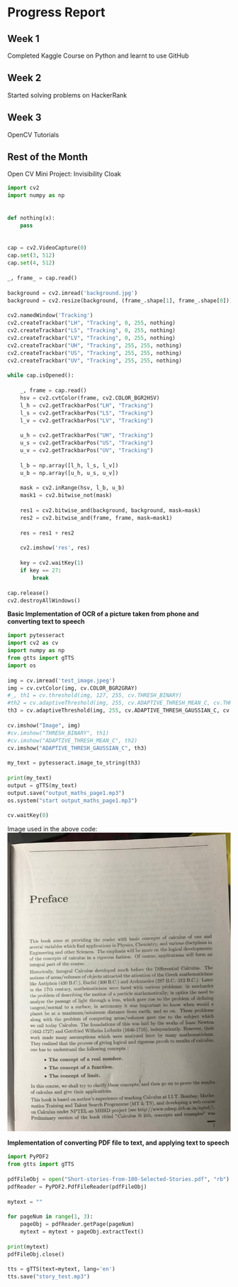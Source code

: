 # Progress Report
## Week 1
Completed Kaggle Course on Python and learnt to use GitHub

## Week 2
Started solving problems on HackerRank

## Week 3
OpenCV Tutorials
## Rest of the Month
Open CV Mini Project: Invisibility Cloak
```python
import cv2
import numpy as np


def nothing(x):
    pass


cap = cv2.VideoCapture(0)
cap.set(3, 512)
cap.set(4, 512)

_, frame_ = cap.read()

background = cv2.imread('background.jpg')
background = cv2.resize(background, (frame_.shape[1], frame_.shape[0]))

cv2.namedWindow('Tracking')
cv2.createTrackbar("LH", "Tracking", 0, 255, nothing)
cv2.createTrackbar("LS", "Tracking", 0, 255, nothing)
cv2.createTrackbar("LV", "Tracking", 0, 255, nothing)
cv2.createTrackbar("UH", "Tracking", 255, 255, nothing)
cv2.createTrackbar("US", "Tracking", 255, 255, nothing)
cv2.createTrackbar("UV", "Tracking", 255, 255, nothing)

while cap.isOpened():

    _, frame = cap.read()
    hsv = cv2.cvtColor(frame, cv2.COLOR_BGR2HSV)
    l_h = cv2.getTrackbarPos("LH", "Tracking")
    l_s = cv2.getTrackbarPos("LS", "Tracking")
    l_v = cv2.getTrackbarPos("LV", "Tracking")

    u_h = cv2.getTrackbarPos("UH", "Tracking")
    u_s = cv2.getTrackbarPos("US", "Tracking")
    u_v = cv2.getTrackbarPos("UV", "Tracking")

    l_b = np.array([l_h, l_s, l_v])
    u_b = np.array([u_h, u_s, u_v])

    mask = cv2.inRange(hsv, l_b, u_b)
    mask1 = cv2.bitwise_not(mask)

    res1 = cv2.bitwise_and(background, background, mask=mask)
    res2 = cv2.bitwise_and(frame, frame, mask=mask1)

    res = res1 + res2

    cv2.imshow('res', res)

    key = cv2.waitKey(1)
    if key == 27:
        break

cap.release()
cv2.destroyAllWindows()
```


**Basic Implementation of OCR of a picture taken from phone and converting text to speech**
```python
import pytesseract
import cv2 as cv
import numpy as np
from gtts import gTTS
import os

img = cv.imread('test_image.jpeg')
img = cv.cvtColor(img, cv.COLOR_BGR2GRAY)
#_, th1 = cv.threshold(img, 127, 255, cv.THRESH_BINARY)
#th2 = cv.adaptiveThreshold(img, 255, cv.ADAPTIVE_THRESH_MEAN_C, cv.THRESH_BINARY, 20, 10)
th3 = cv.adaptiveThreshold(img, 255, cv.ADAPTIVE_THRESH_GAUSSIAN_C, cv.THRESH_BINARY, 31, 11)

cv.imshow("Image", img)
#cv.imshow("THRESH_BINARY", th1)
#cv.imshow("ADAPTIVE_THRESH_MEAN_C", th2)
cv.imshow("ADAPTIVE_THRESH_GAUSSIAN_C", th3)

my_text = pytesseract.image_to_string(th3)

print(my_text)
output = gTTS(my_text)
output.save("output_maths_page1.mp3")
os.system("start output_maths_page1.mp3")

cv.waitKey(0)
```
Image used in the above code: 
![test_image](https://github.com/tejalbarnwal/ITSP_2020-Oculus/blob/master/Avishi_Agarwal/test_image.jpeg)


**Implementation of converting PDF file to text, and applying text to speech**
```python
import PyPDF2
from gtts import gTTS

pdfFileObj = open("Short-stories-from-100-Selected-Stories.pdf", "rb")
pdfReader = PyPDF2.PdfFileReader(pdfFileObj)

mytext = ""

for pageNum in range(1, 3):
    pageObj = pdfReader.getPage(pageNum)
    mytext = mytext + pageObj.extractText()

print(mytext)
pdfFileObj.close()

tts = gTTS(text=mytext, lang='en')
tts.save("story_test.mp3")
```
